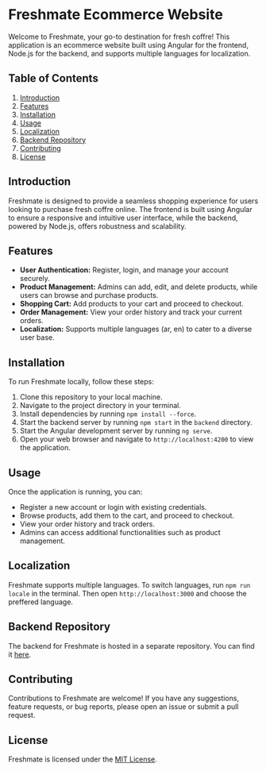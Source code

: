 # Freshmate Ecommerce Website

Welcome to Freshmate, your go-to destination for fresh coffre! This application is an ecommerce website built using Angular for the frontend, Node.js for the backend, and supports multiple languages for localization.

## Table of Contents

1. [Introduction](#introduction)
2. [Features](#features)
3. [Installation](#installation)
4. [Usage](#usage)
5. [Localization](#localization)
6. [Backend Repository](#backend-repository)
7. [Contributing](#contributing)
8. [License](#license)

## Introduction

Freshmate is designed to provide a seamless shopping experience for users looking to purchase fresh coffre online. The frontend is built using Angular to ensure a responsive and intuitive user interface, while the backend, powered by Node.js, offers robustness and scalability.

## Features

- **User Authentication:** Register, login, and manage your account securely.
- **Product Management:** Admins can add, edit, and delete products, while users can browse and purchase products.
- **Shopping Cart:** Add products to your cart and proceed to checkout.
- **Order Management:** View your order history and track your current orders.
- **Localization:** Supports multiple languages (ar, en) to cater to a diverse user base.

## Installation

To run Freshmate locally, follow these steps:

1. Clone this repository to your local machine.
2. Navigate to the project directory in your terminal.
3. Install dependencies by running `npm install --force`.
4. Start the backend server by running `npm start` in the `backend` directory.
5. Start the Angular development server by running `ng serve`.
6. Open your web browser and navigate to `http://localhost:4200` to view the application.

## Usage

Once the application is running, you can:

- Register a new account or login with existing credentials.
- Browse products, add them to the cart, and proceed to checkout.
- View your order history and track orders.
- Admins can access additional functionalities such as product management.

## Localization

Freshmate supports multiple languages. To switch languages, run `npm run locale` in the terminal. Then open `http://localhost:3000` and choose the preffered language.

## Backend Repository

The backend for Freshmate is hosted in a separate repository. You can find it [here](https://github.com/omar-a-eid/freshmate_back).

## Contributing

Contributions to Freshmate are welcome! If you have any suggestions, feature requests, or bug reports, please open an issue or submit a pull request.

## License

Freshmate is licensed under the [MIT License](LICENSE).
